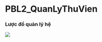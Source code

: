 # PBL2_QuanLyThuVien
<h3> Lược đồ quản lý hệ  </h3>

<img src="https://drive.google.com/file/d/1oNRlII4aJOS_YzCyWM1Jd-oMjXherGKE/view?usp=sharing" width="" height="">
